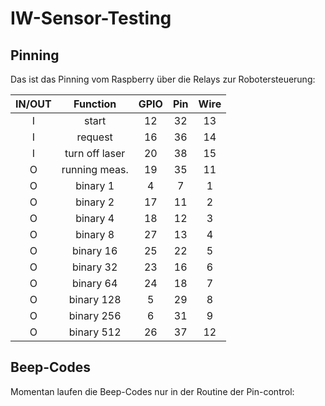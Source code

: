 # IW-Sensor-Testing
 
## Pinning

Das ist das Pinning vom Raspberry über die Relays zur Robotersteuerung:

| **IN/OUT** |  **Function**  | **GPIO** | **Pin** | **Wire** |
|:----------:|:--------------:|:--------:|:-------:|:--------:|
|      I     | start          |    12    |    32   |    13    |
|      I     | request        |    16    |    36   |    14    |
|      I     | turn off laser |    20    |    38   |    15    |
|      O     | running meas.  |    19    |    35   |    11    |
|      O     | binary 1       |     4    |     7   |     1    |
|      O     | binary 2       |    17    |    11   |     2    |
|      O     | binary 4       |    18    |    12   |     3    |
|      O     | binary 8       |    27    |    13   |     4    |
|      O     | binary 16      |    25    |    22   |     5    |
|      O     | binary 32      |    23    |    16   |     6    |
|      O     | binary 64      |    24    |    18   |     7    |
|      O     | binary 128     |     5    |    29   |     8    |
|      O     | binary 256     |     6    |    31   |     9    |
|      O     | binary 512     |    26    |    37   |    12    |

## Beep-Codes

Momentan laufen die Beep-Codes nur in der Routine der Pin-control:

